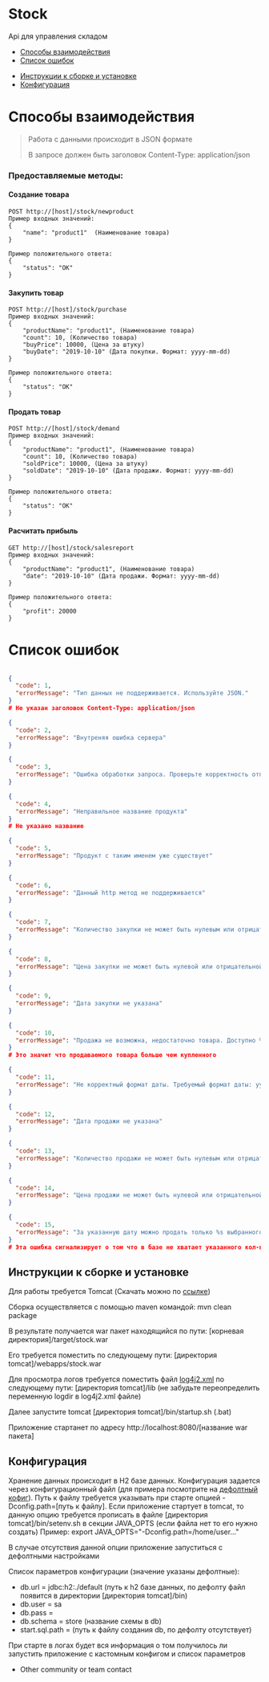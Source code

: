 # Stock 

Api для управления складом

* [Способы взаимодействия](#markdown-header-cпособы-взаимодействия)
* [Список ошибок](#markdown-header-список-ошибок)
- [Инструкции к сборке и установке](#markdown-header-инструкции-к-сборке-и-установке)
- [Конфигурация](#markdown-header-конфигурация)

# Способы взаимодействия 


> Работа с данными происходит в JSON формате
> 
> В запросе должен быть заголовок Content-Type: application/json 

### Предоставляемые методы:

#### Создание товара
```
POST http://[host]/stock/newproduct
Пример входных значений:
{
    "name": "product1"  (Наименование товара)
}

Пример положительного ответа:
{
    "status": "OK"
}
```

#### Закупить товар
```
POST http://[host]/stock/purchase
Пример входных значений:
{ 
    "productName": "product1", (Наименование товара)
    "count": 10, (Количество товара)
    "buyPrice": 10000, (Цена за штуку)
    "buyDate": "2019-10-10" (Дата покупки. Формат: yyyy-mm-dd)
}

Пример положительного ответа:
{
    "status": "OK"
}
```

#### Продать товар
```
POST http://[host]/stock/demand
Пример входных значений:
{ 
    "productName": "product1", (Наименование товара)
    "count": 10, (Количество товара)
    "soldPrice": 10000, (Цена за штуку)
    "soldDate": "2019-10-10" (Дата продажи. Формат: yyyy-mm-dd)
}

Пример положительного ответа:
{
    "status": "OK"
}
```

#### Расчитать прибыль
```
GET http://[host]/stock/salesreport
Пример входных значений:
{ 
    "productName": "product1", (Наименование товара)
    "date": "2019-10-10" (Дата продажи. Формат: yyyy-mm-dd)
}

Пример положительного ответа:
{
    "profit": 20000 
}
```

# Список ошибок

```json

{
  "code": 1, 
  "errorMessage": "Тип данных не поддерживается. Используйте JSON."
}
# Не указан заголовок Content-Type: application/json

{
  "code": 2, 
  "errorMessage": "Внутреняя ошибка сервера"
}

{
  "code": 3, 
  "errorMessage": "Ошибка обработки запроса. Проверьте корректность отправляемого json-a."
}

{
  "code": 4, 
  "errorMessage": "Неправильное название продукта"
}
# Не указано название

{
  "code": 5, 
  "errorMessage": "Продукт с таким именем уже существует"
}

{
  "code": 6, 
  "errorMessage": "Данный http метод не поддерживается"
}

{
  "code": 7, 
  "errorMessage": "Количество закупки не может быть нулевым или отрицательным"
}

{
  "code": 8, 
  "errorMessage": "Цена закупки не может быть нулевой или отрицательной"
}

{
  "code": 9, 
  "errorMessage": "Дата закупки не указана"
}

{
  "code": 10, 
  "errorMessage": "Продажа не возможна, недостаточно товара. Доступно %s."
}
# Это значит что продаваемого товара больше чем купленного

{
  "code": 11, 
  "errorMessage": "Не корректный формат даты. Требуемый формат даты: yyyy-mm-dd."
}

{
  "code": 12, 
  "errorMessage": "Дата продажи не указана"
}

{
  "code": 13, 
  "errorMessage": "Количество продажи не может быть нулевым или отрицательным"
}

{
  "code": 14, 
  "errorMessage": "Цена продажи не может быть нулевой или отрицательной"
}

{
  "code": 15, 
  "errorMessage": "За указанную дату можно продать только %s выбранного продукта"
}
# Эта ошибка сигнализирует о том что в базе не хватает указанного кол-ва продукта за указанную дату. Цифра означает сколько продукта можно продать за указанную дату.

```

## Инструкции к сборке и установке 


Для работы требуется Tomcat (Скачать можно по [ссылке](https://tomcat.apache.org/download-90.cgi))

Сборка осуществляется с помощью maven командой: mvn clean package 

В результате получается war пакет находящийся по пути: [корневая директория]/target/stock.war

Его требуется поместить по следующему пути: [директория tomcat]/webapps/stock.war

Для просмотра логов требуется поместить файл [log4j2.xml](./logs/log4j2.xml) по следующему пути: [директория tomcat]/lib (не забудьте переопределить переменную logdir в log4j2.xml файле)

Далее запустите tomcat [директория tomcat]/bin/startup.sh (.bat)

Приложение стартанет по адресу http://localhost:8080/[название war пакета]


## Конфигурация


Хранение данных происходит в H2 базе данных.
Конфигурация задается через конфигурационный файл (для примера посмотрите на [дефолтный кофиг](./src/main/resources/application.properties)). 
Путь к файлу требуется указывать при старте опцией -Dconfig.path=[путь к файлу]. 
Если приложение стартует в tomcat, то данную опцию требуется прописать в файле [директория tomcat]/bin/setenv.sh в секции JAVA_OPTS (если файла нет то его нужно создать)
Пример: export JAVA_OPTS="-Dconfig.path=/home/user..."

В случае отсутствия данной опции приложение запуститься с дефолтными настройками

Список параметров конфигурации (значение указаны дефолтные):

- db.url = jdbc:h2:./default (путь к h2 базе данных, по дефолту файл появится в директории [директория tomcat]/bin)
- db.user = sa
- db.pass =
- db.schema = store (название схемы в db)
- start.sql.path = (путь к файлу создания db, по дефолту отсутствует)

При старте в логах будет вся информация о том получилось ли запустить приложение с кастомным конфигом и список параметров


* Other community or team contact
